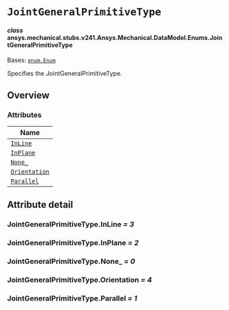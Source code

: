# `JointGeneralPrimitiveType`



#### *class* ansys.mechanical.stubs.v241.Ansys.Mechanical.DataModel.Enums.JointGeneralPrimitiveType

Bases: [`enum.Enum`](https://docs.python.org/3/library/enum.html#enum.Enum)

Specifies the JointGeneralPrimitiveType.

<!-- !! processed by numpydoc !! -->

<a id="overview"></a>

## Overview

### Attributes

| Name |
| ------------------------------------------------------------------------------------------------------------------------------------------ |
| [`InLine`](../../../../../v242/Ansys/Mechanical/DataModel/Enums/JointGeneralPrimitiveType.md#JointGeneralPrimitiveType.InLine) |
| [`InPlane`](../../../../../v242/Ansys/Mechanical/DataModel/Enums/JointGeneralPrimitiveType.md#JointGeneralPrimitiveType.InPlane) |
| [`None_`](../../../../../v242/Ansys/Mechanical/DataModel/Enums/JointGeneralPrimitiveType.md#JointGeneralPrimitiveType.None_) |
| [`Orientation`](../../../../../v242/Ansys/Mechanical/DataModel/Enums/JointGeneralPrimitiveType.md#JointGeneralPrimitiveType.Orientation) |
| [`Parallel`](../../../../../v242/Ansys/Mechanical/DataModel/Enums/JointGeneralPrimitiveType.md#JointGeneralPrimitiveType.Parallel) |

<a id="attribute-detail"></a>

## Attribute detail

<a id="JointGeneralPrimitiveType.InLine"></a>

### JointGeneralPrimitiveType.InLine *= 3*

<a id="JointGeneralPrimitiveType.InPlane"></a>

### JointGeneralPrimitiveType.InPlane *= 2*

<a id="JointGeneralPrimitiveType.None_"></a>

### JointGeneralPrimitiveType.None_ *= 0*

<a id="JointGeneralPrimitiveType.Orientation"></a>

### JointGeneralPrimitiveType.Orientation *= 4*

<a id="JointGeneralPrimitiveType.Parallel"></a>

### JointGeneralPrimitiveType.Parallel *= 1*



